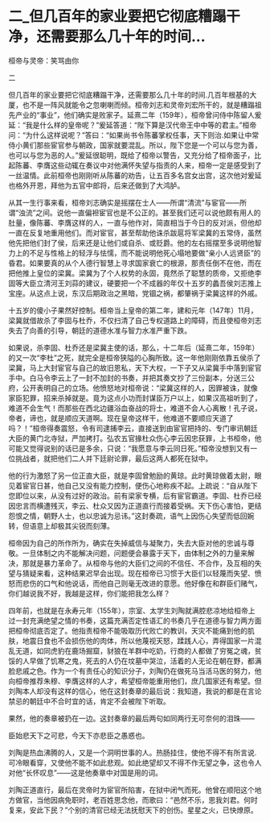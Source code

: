 # 二_但几百年的家业要把它彻底糟蹋干净，还需要那么几十年的时间...

桓帝与灵帝：笑骂由你

二

但几百年的家业要把它彻底糟蹋干净，还需要那么几十年的时间.几百年根基的大厦，也不是一阵风就能令之忽喇喇而倾。桓帝刘志和灵帝刘宏所干的，就是糟蹋祖先产业的“事业”，他们确实是败家子。延熹二年（159年），桓帝曾问侍中陈留人爰延：“我是什么样的皇帝呢？”爰延答道：“陛下算是汉代帝王中中等的君主。”桓帝问：“为什么这样说呢？”答曰：“如果尚书令陈蕃掌权任事，天下则治.如果让中常侍小黄们那些宦官参与朝政，国家就要混乱。所以，陛下您是一个可以与您为善，也可以与您为恶的人。”爰延很聪明，既给了桓帝以警告，又充分给了桓帝面子，比起陈蕃、李膺这些动辄在奏议中对他满怀失望与指责的人来，桓帝一定是感受到了一丝温情。此前桓帝也刚刚听从陈蕃的劝告，让五百多名宫女出宫，这次他对爰延也格外开恩，拜他为五官中郎将，后来还做到了大鸿胪。

从其一生行事来看，桓帝刘志确实是摇摆在士人——所谓“清流”与宦官——所谓“浊流”之间。说他一直偏袒宦官也是不公正的。甚至我们还可以说他颇有用人的肚量，像陈蕃、李膺这样的人，一直与他作对，简直相当于今日的反对派，但他却一直在反复地重用他们。而对宦官，甚至帮助他诛杀跋扈将军梁冀的五常侍，虽然他先把他们封了侯，后来还是让他们或自杀、或贬爵。他的左右摇摆至多说明他智力上的不足与性格上的轻浮与怯懦，而不能说明他死心塌地要做“亲小人远贤臣”的昏君。如果要真的从个人德行智慧上寻求国家衰亡的根源，那责任倒不在他，而在把他推上皇位的梁冀。梁冀为了个人权势的永固，竟然杀了聪慧的质帝，又拒绝李固等大臣立清河王刘蒜的建议，硬要把一个不成器的年仅十五岁的蠡吾侯刘志推上宝座。从这点上说，东汉后期政治之黑暗，党锢之祸，都肇祸于梁冀这样的外戚。

十五岁的傻小子果然好控制。桓帝当上皇帝的第二年，建和元年（147年）11月，梁冀就借故杀了李固与杜乔，不仅扫清了自己专权道路上的障碍，而且使桓帝刘志失去了向善的引导，朝廷的道德水准与智力水准严重下跌。

如果说，杀李固、杜乔还是梁冀主使的话，那么，十二年后（延熹二年，159年）的又一次“李杜”之死，就完全是桓帝狭隘的心胸所致。这一年他刚刚依靠五侯杀了梁冀，马上大封宦官与自己的故旧恩私，天下大权，一下子又从梁冀手中落到宦官手中。白马令李云上了一封不加封的书奏，并把其奏文抄了三份副本，分送三公府，公开表明自己的立场。他愤怒地对桓帝说：“梁冀这样的人，因罪被诛，就像家臣犯罪，招来杀掉就是。竟为这点小功而封谋臣万户以上，如果汉高祖听到了，难道不会生气！而那些在西北边疆浴血奋战的将士，难道不会人心离散！孔子说，帝者，谛也，就是顺应天道啊。现在皇帝这样干，他难道不要顺应天道了吗？！”桓帝得奏震怒，令有司逮捕李云，直接送到由宦官把持的、专门审讯朝廷大臣的黄门北寺狱，严加拷打。弘农五官掾杜众伤心李云因忠获罪，上书桓帝，他可能又觉得说别的话已是多余，只说：“我愿意与李云同日死。”桓帝没想到又有一位挑战者，就把他们二人并下廷尉论罪，最后这两人都死在狱中。

他的行为激怒了另一位正直大臣，就是李固曾勉励的黄琼。此时黄琼做着太尉，眼见着宦官日甚，他自己又没有能力控制，便伤心地称疾不起。上疏说：“自从陛下您即位以来，从没有过好的政治。前有梁家专横，后有宦官霸道。李固、杜乔已经因忠言而横遭残灭，李云、杜众又因为正道直行而接着受祸。天下伤心害怕，更结怨恨之情，朝野人士，也以忠诚为忌讳。”这封奏疏，语气上因伤心失望而低回婉转，但语意上却极其尖锐而刻薄。

桓帝因为自己的所作所为，确实在失掉威信与凝聚力，失去大臣对他的忠诚与尊敬。一旦体制之内不能解决问题，问题便会暴露于天下，由体制之外的力量来解决，那就是暴力革命了。从桓帝与他的大臣们之间的不信任、不合作，及互相的失望与猜疑来看，这种结果迟早会出现。现在桓帝已习惯于大臣们以轻蔑而失望、愤怒而悲伤的口气和他说话，而他自己则毫无改进的意愿。他好像在和群臣们赌气，你们越说我不好，我越是这样，你们能把我怎么样？

四年前，也就是在永寿元年（155年），宗室、太学生刘陶就满腔悲凉地给桓帝上过一封充满绝望之情的书奏，这篇充满否定性语汇的书奏几乎在道德与智力两方面把桓帝彻底否定了。他指责桓帝不能吸取历代败亡的教训，天灾不能痛到他的肌肤，地震日食也不会损伤他的肉体，所以他蔑视天怒，蹂践人心，弄得国家一片混乱无道，如同虎豹在鹿场掘窟，豺狼在羊群中吃奶，行商的人都做了穷冤之魂，贫馁的人早做了饥寒之鬼，死去的人仍在坟墓中哭泣，活着的人无论在朝在野，都满脸悲戚之色。作为一个有责任心的知识分子，刘陶仍在做死马当活马医的努力，他向桓帝推荐朱穆、李膺这样的人才，希望桓帝能重用他们，庶几国家还有希望。但刘陶本人却没有这样的信心，他在这封奏章的最后说：我知道，我说的都是在言论禁忌的朝廷中不合时宜的话，肯定不会被陛下听取。

果然，他的奏章被扔在一边。这封奏章的最后两句如同两行无可奈何的泪珠——

臣始悲天下之可悲，今天下亦悲臣之愚惑也。

刘陶是热血沸腾的人，又是一个洞明世事的人。热肠挂住，使他不得不有所言说.可冷眼看穿，又使他不能不如此悲观。如此绝望却又不得不作无望之争，这也令人对他“长怀叹息”——这是他奏章中对国是用的词。

刘陶正道直行，最后在灵帝时为宦官所陷害，在狱中闭气而死。他曾在顺阳这个地方做官，当他因病免职时，老百姓思念他，而歌曰：“邑然不乐，思我刘君。何时复来，安此下民？”个别的清官已经无法抚慰天下的创伤。星星之火，已快燎原。